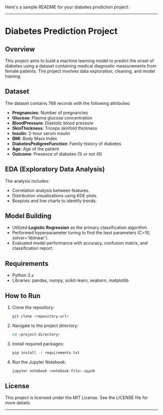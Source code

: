 Here's a sample README for your diabetes prediction project:

---

# Diabetes Prediction Project

## Overview
This project aims to build a machine learning model to predict the onset of diabetes using a dataset containing medical diagnostic measurements from female patients. The project involves data exploration, cleaning, and model training.

## Dataset
The dataset contains 768 records with the following attributes:
- **Pregnancies**: Number of pregnancies
- **Glucose**: Plasma glucose concentration
- **BloodPressure**: Diastolic blood pressure
- **SkinThickness**: Triceps skinfold thickness
- **Insulin**: 2-hour serum insulin
- **BMI**: Body Mass Index
- **DiabetesPedigreeFunction**: Family history of diabetes
- **Age**: Age of the patient
- **Outcome**: Presence of diabetes (1) or not (0)

## EDA (Exploratory Data Analysis)
The analysis includes:
- Correlation analysis between features.
- Distribution visualizations using KDE plots.
- Boxplots and line charts to identify trends.

## Model Building
- Utilized **Logistic Regression** as the primary classification algorithm.
- Performed hyperparameter tuning to find the best parameters (C=10, solver='liblinear').
- Evaluated model performance with accuracy, confusion matrix, and classification report.

## Requirements
- Python 3.x
- Libraries: pandas, numpy, scikit-learn, seaborn, matplotlib

## How to Run
1. Clone the repository:
   ```bash
   git clone <repository-url>
   ```
2. Navigate to the project directory:
   ```bash
   cd <project-directory>
   ```
3. Install required packages:
   ```bash
   pip install -r requirements.txt
   ```
4. Run the Jupyter Notebook:
   ```bash
   jupyter notebook <notebook-file>.ipynb
   ```

## License
This project is licensed under the MIT License. See the LICENSE file for more details.

---

